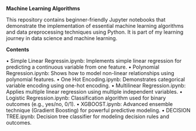 **Machine Learning Algorithms**

This repository contains beginner-friendly Jupyter notebooks that demonstrate the implementation of essential machine learning algorithms and data preprocessing techniques using Python. It is part of my learning journey in data science and machine learning.

**Contents**

•	Simple Linear Regressin.ipynb:	Implements simple linear regression for predicting a continuous variable from one feature.
•	Polynomial Regression.ipynb:	Shows how to model non-linear relationships using polynomial features.
•	One Hot Encoding.ipynb:	Demonstrates categorical variable encoding using one-hot encoding.
•	Multilinear Regression.ipynb:	Applies multiple linear regression using multiple independent variables.
•	Logistic Regression.ipynb:	Classification algorithm used for binary outcomes (e.g., yes/no, 0/1).
•	XGBOOST.ipynb:	Advanced ensemble technique (Gradient Boosting) for powerful predictive modeling.
•	DECISION TREE.ipynb:	Decision tree classifier for modeling decision rules and outcomes.

